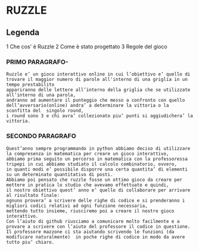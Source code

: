 # RUZZLE
## Legenda
 1 Che cos' è Ruzzle
 2 Come è stato progettato 
 3 Regole del gioco


### PRIMO PARAGRAFO-
    Ruzzle e’ un gioco interattivo online in cui l’obiettivo e’ quello di trovare il maggior numero di parole all'interno di una griglia in un tempo prestabilito 
    appariranno delle lettere all’interno della griglia che se utilizzate all’interno di una parola,
    andranno ad aumentare il punteggio che messo a confronto con quello dell’avversario(online) andra’ a determinare la vittoria o la sconfitta del  singolo round, 
    i round sono 3 e chi avra’ collezionato piu’ punti si aggiudichera’ la vittoria.


 ### SECONDO PARAGRAFO
    Quest’anno sempre programmando in python abbiamo deciso di utilizzare la compresenza in matematica per creare un gioco interattivo,
    abbiamo prima seguito un percorso in matematica con la professoressa tripepi in cui abbiamo studiato il calcolo combinatorio, ovvero, 
    in quanti modi e’ possibile disporre una certa quantita’ di elementi su un determinato quantitativo di posti.
    Abbiamo poi pensato che ruzzle fosse un ottimo gioco da creare per mettere in pratica lo studio che avevamo effettuato e quindi,
    il nostro obiettivo quest’ anno e’ quello di collaborare per arrivare al risultato finale:
    ognuno provera’ a scrivere delle righe di codice e si prenderanno i migliori codici relativi ad ogni funzione necessaria,
    mettendo tutto insieme, riusciremo poi a creare il nostro gioco interattivo.
    Con l’aiuto di github riusciamo a comunicare molto facilmente e a provare a scrivere con l’aiuto del professore il codice in questione.
    Il professore mazzone ci sta aiutando scrivendo le funzioni (da modificare naturalmente)  in poche righe di codice in modo da avere tutto piu’ chiaro.

